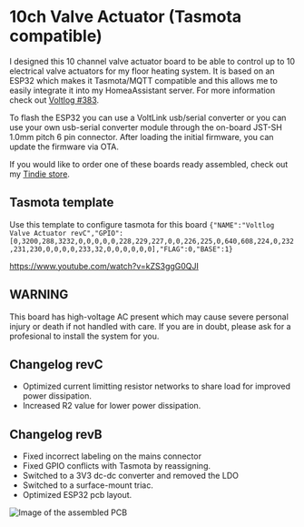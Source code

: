 # 10ch Valve Actuator (Tasmota compatible)
I designed this 10 channel valve actuator board to be able to control up to 10 electrical valve actuators for my floor heating system. It is based on an ESP32 which makes it Tasmota/MQTT compatible and this allows me to easily integrate it into my HomeaAssistant server. For more information check out [Voltlog #383](https://youtu.be/kZS3ggG0QJI).

To flash the ESP32 you can use a VoltLink usb/serial converter or you can use your own usb-serial converter module through the on-board JST-SH 1.0mm pitch 6 pin connector. After loading the initial firmware, you can update the firmware via OTA. 

If you would like to order one of these boards ready assembled, check out my [Tindie store](https://www.tindie.com/products/voltlog/tasmota-esp32-floor-heating-valve-controller/).

## Tasmota template
Use this template to configure tasmota for this board `{"NAME":"Voltlog Valve Actuator revC","GPIO":[0,3200,288,3232,0,0,0,0,0,228,229,227,0,0,226,225,0,640,608,224,0,232,231,230,0,0,0,0,233,32,0,0,0,0,0,0],"FLAG":0,"BASE":1}`

https://www.youtube.com/watch?v=kZS3ggG0QJI


## WARNING
This board has high-voltage AC present which may cause severe personal injury or death if not handled with care. If you are in doubt, please ask for a profesional to install the system for you.

## Changelog revC
- Optimized current limitting resistor networks to share load for improved power dissipation.
- Increased R2 value for lower power dissipation.
## Changelog revB
- Fixed incorrect labeling on the mains connector
- Fixed GPIO conflicts with Tasmota by reassigning.
- Switched to a 3V3 dc-dc converter and removed the LDO
- Switched to a surface-mount triac.
- Optimized ESP32 pcb layout.


![Image of the assembled PCB](https://www.voltlog.com/pub/controller-features-revC.jpg)
